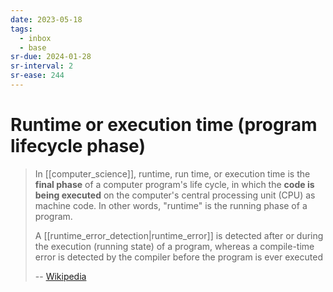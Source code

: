 ```yaml
---
date: 2023-05-18
tags:
  - inbox
  - base
sr-due: 2024-01-28
sr-interval: 2
sr-ease: 244
---
```


# Runtime or execution time (program lifecycle phase)

> In [[computer_science]], runtime, run time, or execution time is the **final
> phase** of a computer program's life cycle, in which the **code is being
> executed** on the computer's central processing unit (CPU) as machine code. In
> other words, "runtime" is the running phase of a program.
>
> A [[runtime_error_detection|runtime_error]] is detected after or during the
> execution (running state) of a program, whereas a compile-time error is
> detected by the compiler before the program is ever executed
>
> --
> [Wikipedia](https://en.wikipedia.org/wiki/Runtime_\(program_lifecycle_phase\))